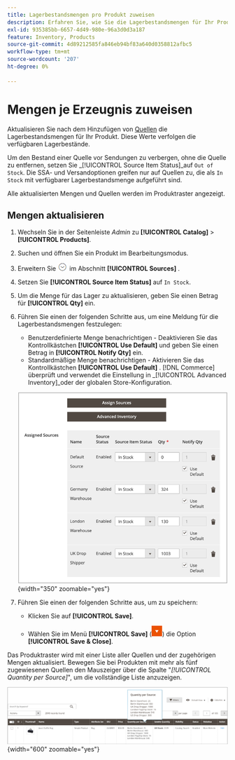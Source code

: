```yaml
---
title: Lagerbestandsmengen pro Produkt zuweisen
description: Erfahren Sie, wie Sie die Lagerbestandsmengen für Ihr Produkt aktualisieren und die verfügbaren Lagermengen verfolgen können.
exl-id: 935385bb-6657-4d49-980e-96a3d0d3a187
feature: Inventory, Products
source-git-commit: 4d89212585fa846eb94bf83a640d0358812afbc5
workflow-type: tm+mt
source-wordcount: '207'
ht-degree: 0%

---
```


# Mengen je Erzeugnis zuweisen

Aktualisieren Sie nach dem Hinzufügen von [Quellen](sources-assign-per-product.md) die Lagerbestandsmengen für Ihr Produkt. Diese Werte verfolgen die verfügbaren Lagerbestände.

Um den Bestand einer Quelle vor Sendungen zu verbergen, ohne die Quelle zu entfernen, setzen Sie _[!UICONTROL Source Item Status]_auf `Out of Stock`. Die SSA- und Versandoptionen greifen nur auf Quellen zu, die als `In Stock` mit verfügbarer Lagerbestandsmenge aufgeführt sind.

Alle aktualisierten Mengen und Quellen werden im Produktraster angezeigt.

## Mengen aktualisieren

1. Wechseln Sie in der Seitenleiste _Admin_ zu **[!UICONTROL Catalog]** > **[!UICONTROL Products]**.

1. Suchen und öffnen Sie ein Produkt im Bearbeitungsmodus.

1. Erweitern Sie ![Erweiterungsauswahl](../assets/icon-display-expand.png) im Abschnitt **[!UICONTROL Sources]** .

1. Setzen Sie **[!UICONTROL Source Item Status]** auf `In Stock`.

1. Um die Menge für das Lager zu aktualisieren, geben Sie einen Betrag für **[!UICONTROL Qty]** ein.

1. Führen Sie einen der folgenden Schritte aus, um eine Meldung für die Lagerbestandsmengen festzulegen:

   - Benutzerdefinierte Menge benachrichtigen - Deaktivieren Sie das Kontrollkästchen **[!UICONTROL Use Default]** und geben Sie einen Betrag in **[!UICONTROL Notify Qty]** ein.
   - Standardmäßige Menge benachrichtigen - Aktivieren Sie das Kontrollkästchen **[!UICONTROL Use Default]** . [!DNL Commerce] überprüft und verwendet die Einstellung in _[!UICONTROL Advanced Inventory]_oder der globalen Store-Konfiguration.

   ![Aktualisieren der Produktmengen pro Source](assets/inventory-product-quantity-edit.png){width="350" zoomable="yes"}

1. Führen Sie einen der folgenden Schritte aus, um zu speichern:

   - Klicken Sie auf **[!UICONTROL Save]**.

   - Wählen Sie im Menü **[!UICONTROL Save]** (![Menüpfeil](../assets/icon-menu-down-arrow-red.png)) die Option **[!UICONTROL Save & Close]**.


Das Produktraster wird mit einer Liste aller Quellen und der zugehörigen Mengen aktualisiert. Bewegen Sie bei Produkten mit mehr als fünf zugewiesenen Quellen den Mauszeiger über die Spalte &quot;_[!UICONTROL Quantity per Source]_&quot;, um die vollständige Liste anzuzeigen.

![Produktmengen pro Quelle](assets/inventory-product-quantity.png){width="600" zoomable="yes"}
